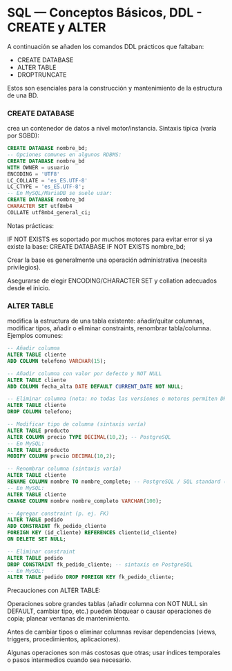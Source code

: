 # SQL — Conceptos Básicos, DDL - CREATE y ALTER

A continuación se añaden los comandos DDL prácticos que faltaban:

* CREATE DATABASE
* ALTER TABLE
* DROPTRUNCATE

Estos son esenciales para la construcción y mantenimiento de la estructura de una BD.

### CREATE DATABASE

crea un contenedor de datos a nivel motor/instancia. Sintaxis típica (varía por SGBD):

```sql
CREATE DATABASE nombre_bd;
-- Opciones comunes en algunos RDBMS:
CREATE DATABASE nombre_bd
WITH OWNER = usuario
ENCODING = 'UTF8'
LC_COLLATE = 'es_ES.UTF-8'
LC_CTYPE = 'es_ES.UTF-8';
-- En MySQL/MariaDB se suele usar:
CREATE DATABASE nombre_bd
CHARACTER SET utf8mb4
COLLATE utf8mb4_general_ci;
```

Notas prácticas:

IF NOT EXISTS es soportado por muchos motores para evitar error si ya existe la base: CREATE DATABASE IF NOT EXISTS nombre_bd;

Crear la base es generalmente una operación administrativa (necesita privilegios).

Asegurarse de elegir ENCODING/CHARACTER SET y collation adecuados desde el inicio.

### ALTER TABLE

modifica la estructura de una tabla existente: añadir/quitar columnas, modificar tipos, añadir o eliminar constraints, renombrar tabla/columna. Ejemplos comunes:

```sql
-- Añadir columna
ALTER TABLE cliente
ADD COLUMN telefono VARCHAR(15);

-- Añadir columna con valor por defecto y NOT NULL
ALTER TABLE cliente
ADD COLUMN fecha_alta DATE DEFAULT CURRENT_DATE NOT NULL;

-- Eliminar columna (nota: no todas las versiones o motores permiten DROP COLUMN con facilidad)
ALTER TABLE cliente
DROP COLUMN telefono;

-- Modificar tipo de columna (sintaxis varía)
ALTER TABLE producto
ALTER COLUMN precio TYPE DECIMAL(10,2); -- PostgreSQL
-- En MySQL:
ALTER TABLE producto
MODIFY COLUMN precio DECIMAL(10,2);

-- Renombrar columna (sintaxis varía)
ALTER TABLE cliente
RENAME COLUMN nombre TO nombre_completo; -- PostgreSQL / SQL standard (varía)
-- En MySQL:
ALTER TABLE cliente
CHANGE COLUMN nombre nombre_completo VARCHAR(100);

-- Agregar constraint (p. ej. FK)
ALTER TABLE pedido
ADD CONSTRAINT fk_pedido_cliente
FOREIGN KEY (id_cliente) REFERENCES cliente(id_cliente)
ON DELETE SET NULL;

-- Eliminar constraint
ALTER TABLE pedido
DROP CONSTRAINT fk_pedido_cliente; -- sintaxis en PostgreSQL
-- En MySQL: 
ALTER TABLE pedido DROP FOREIGN KEY fk_pedido_cliente;
```

Precauciones con ALTER TABLE:

Operaciones sobre grandes tablas (añadir columna con NOT NULL sin DEFAULT, cambiar tipo, etc.) pueden bloquear o causar operaciones de copia; planear ventanas de mantenimiento.

Antes de cambiar tipos o eliminar columnas revisar dependencias (views, triggers, procedimientos, aplicaciones).

Algunas operaciones son más costosas que otras; usar índices temporales o pasos intermedios cuando sea necesario.

